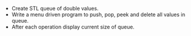 * Create STL queue of double values.
 *  Write a menu driven program to push, pop, peek and delete all values in queue.
 *  After each operation display current size of queue.
